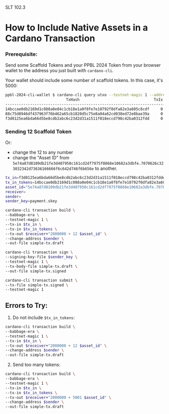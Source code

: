 SLT 102.3

# How to Include Native Assets in a Cardano Transaction
### Prerequisite:
Send some Scaffold Tokens and your PPBL 2024 Token from your browser wallet to the address you just built with `cardano-cli`.

Your wallet should include some number of scaffold tokens. In this case, it's 5000:
```bash
ppbl-2024-cli-wallet $ cardano-cli query utxo --testnet-magic 1 --address $(cat payment.addr)
                           TxHash                                 TxIx        Amount
--------------------------------------------------------------------------------------
14bccae0db2169d1c088a0e04c1cb18e1a0f8fe7e10792f0dfa82e3a605c8cdf     0        1228350 lovelace + 5000 5e74a87d8109db21fe3d407950c161cd2df7975f0868e10682a3dbfe.7070626c323032342d73636166666f6c642d746f6b656e + TxOutDatumNone
88c75d8946df437963f76b462a65cb1820d5c75e8a04a62cd038ed72e8bae39a     0        1193870 lovelace + 1 903c419ee7ebb6bf4687c61fb133d233ef9db2f80e4d734db3fbaf0b.3232327070626c323032342d64656d6f33 + TxOutDatumNone
f3d0125ea6bda66d5be8cdb2abc6c23d2d31a1511f018eccd798c42ba0312fdd     0        250000000 lovelace + TxOutDatumNone
```

### Sending 12 Scaffold Token
Or:
- change the 12 to any number
- change the "Asset ID" from `5e74a87d8109db21fe3d407950c161cd2df7975f0868e10682a3dbfe.7070626c323032342d73636166666f6c642d746f6b656e` to another.

```bash
tx_in=f3d0125ea6bda66d5be8cdb2abc6c23d2d31a1511f018eccd798c42ba0312fdd#0
tx_in_tokens=14bccae0db2169d1c088a0e04c1cb18e1a0f8fe7e10792f0dfa82e3a605c8cdf#0
asset_id="5e74a87d8109db21fe3d407950c161cd2df7975f0868e10682a3dbfe.7070626c323032342d73636166666f6c642d746f6b656e"
receiver=
sender=
sender_key=payment.skey

cardano-cli transaction build \
--babbage-era \
--testnet-magic 1 \
--tx-in $tx_in \
--tx-in $tx_in_tokens \
--tx-out $receiver+"2000000 + 12 $asset_id" \
--change-address $sender \
--out-file simple-tx.draft

cardano-cli transaction sign \
--signing-key-file $sender_key \
--testnet-magic 1 \
--tx-body-file simple-tx.draft \
--out-file simple-tx.signed

cardano-cli transaction submit \
--tx-file simple-tx.signed \
--testnet-magic 1
```

## Errors to Try:
1. Do not include `$tx_in_tokens`:
```bash
cardano-cli transaction build \
--babbage-era \
--testnet-magic 1 \
--tx-in $tx_in \
--tx-out $receiver+"2000000 + 12 $asset_id" \
--change-address $sender \
--out-file simple-tx.draft
```
2. Send too many tokens:
```bash
cardano-cli transaction build \
--babbage-era \
--testnet-magic 1 \
--tx-in $tx_in \
--tx-in $tx_in_tokens \
--tx-out $receiver+"2000000 + 5001 $asset_id" \
--change-address $sender \
--out-file simple-tx.draft
```